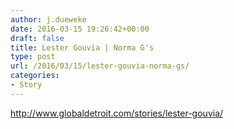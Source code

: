 ```yaml
---
author: j.dueweke
date: 2016-03-15 19:26:42+00:00
draft: false
title: Lester Gouvia | Norma G's
type: post
url: /2016/03/15/lester-gouvia-norma-gs/
categories:
- Story
---
```


http://www.globaldetroit.com/stories/lester-gouvia/
